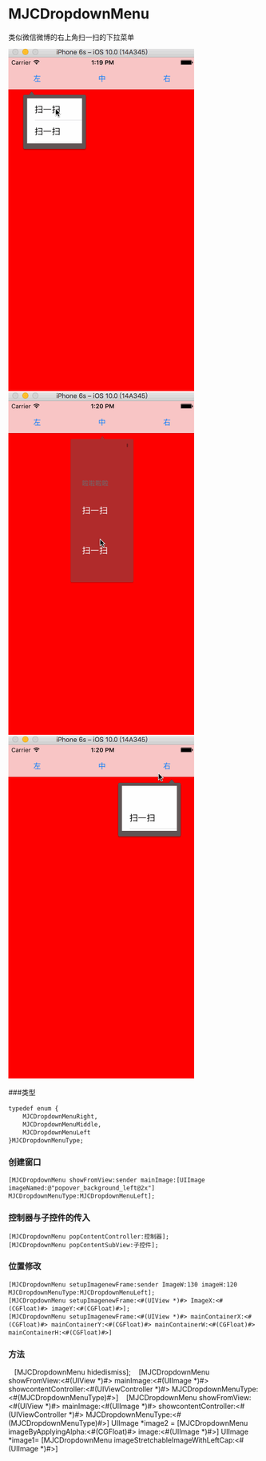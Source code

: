# MJCDropdownMenu
类似微信微博的右上角扫一扫的下拉菜单

![image](https://github.com/MJCIOS/MJCDropdownMenu/raw/master/MJCDropdownMenuDemo/MJCDropdownMenuDemo/left.gif)
![image](https://github.com/MJCIOS/MJCDropdownMenu/raw/master/MJCDropdownMenuDemo/MJCDropdownMenuDemo/zhong.gif)
![image](https://github.com/MJCIOS/MJCDropdownMenu/raw/master/MJCDropdownMenuDemo/MJCDropdownMenuDemo/right.gif)


###类型
    
    typedef enum {
        MJCDropdownMenuRight,
        MJCDropdownMenuMiddle,
        MJCDropdownMenuLeft
    }MJCDropdownMenuType;

### 创建窗口

    [MJCDropdownMenu showFromView:sender mainImage:[UIImage imageNamed:@"popover_background_left@2x"] MJCDropdownMenuType:MJCDropdownMenuLeft];
### 控制器与子控件的传入

    [MJCDropdownMenu popContentController:控制器];
    [MJCDropdownMenu popContentSubView:子控件];
### 位置修改

    [MJCDropdownMenu setupImagenewFrame:sender ImageW:130 imageH:120 MJCDropdownMenuType:MJCDropdownMenuLeft];
    [MJCDropdownMenu setupImagenewFrame:<#(UIView *)#> ImageX:<#(CGFloat)#> imageY:<#(CGFloat)#>];
    [MJCDropdownMenu setupImagenewFrame:<#(UIView *)#> mainContainerX:<#(CGFloat)#> mainContainerY:<#(CGFloat)#> mainContainerW:<#(CGFloat)#> mainContainerH:<#(CGFloat)#>]

### 方法
    [MJCDropdownMenu hidedismiss];
    [MJCDropdownMenu showFromView:<#(UIView *)#> mainImage:<#(UIImage *)#> showcontentController:<#(UIViewController *)#> MJCDropdownMenuType:<#(MJCDropdownMenuType)#>]
    [MJCDropdownMenu showFromView:<#(UIView *)#> mainImage:<#(UIImage *)#> showcontentController:<#(UIViewController *)#> MJCDropdownMenuType:<#(MJCDropdownMenuType)#>]
    UIImage *image2 = [MJCDropdownMenu imageByApplyingAlpha:<#(CGFloat)#> image:<#(UIImage *)#>]
    UIImage *image1= [MJCDropdownMenu imageStretchableImageWithLeftCap:<#(UIImage *)#>]
